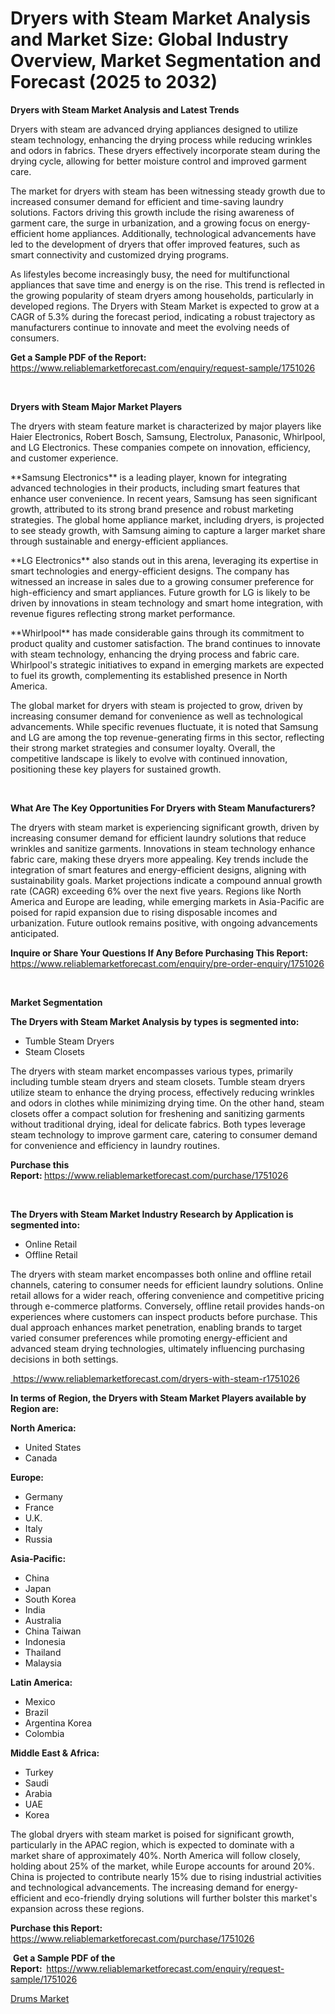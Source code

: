 <p><h1>Dryers with Steam Market Analysis and Market Size: Global Industry Overview, Market Segmentation and Forecast (2025 to 2032)</h1></p><p><strong>Dryers with Steam Market Analysis and Latest Trends</strong></p>
<p><p>Dryers with steam are advanced drying appliances designed to utilize steam technology, enhancing the drying process while reducing wrinkles and odors in fabrics. These dryers effectively incorporate steam during the drying cycle, allowing for better moisture control and improved garment care. </p><p>The market for dryers with steam has been witnessing steady growth due to increased consumer demand for efficient and time-saving laundry solutions. Factors driving this growth include the rising awareness of garment care, the surge in urbanization, and a growing focus on energy-efficient home appliances. Additionally, technological advancements have led to the development of dryers that offer improved features, such as smart connectivity and customized drying programs.</p><p>As lifestyles become increasingly busy, the need for multifunctional appliances that save time and energy is on the rise. This trend is reflected in the growing popularity of steam dryers among households, particularly in developed regions. The Dryers with Steam Market is expected to grow at a CAGR of 5.3% during the forecast period, indicating a robust trajectory as manufacturers continue to innovate and meet the evolving needs of consumers.</p></p>
<p><strong>Get a Sample PDF of the Report:&nbsp;</strong> <a href="https://www.reliablemarketforecast.com/enquiry/request-sample/1751026?utm_campaign=2290&utm_medium=2&utm_source=Github&utm_content=ia&utm_term=07022025&utm_id=dryers-with-steam">https://www.reliablemarketforecast.com/enquiry/request-sample/1751026</a></p>
<p>&nbsp;</p>
<p><strong>Dryers with Steam Major Market Players</strong></p>
<p><p>The dryers with steam feature market is characterized by major players like Haier Electronics, Robert Bosch, Samsung, Electrolux, Panasonic, Whirlpool, and LG Electronics. These companies compete on innovation, efficiency, and customer experience.</p><p>**Samsung Electronics** is a leading player, known for integrating advanced technologies in their products, including smart features that enhance user convenience. In recent years, Samsung has seen significant growth, attributed to its strong brand presence and robust marketing strategies. The global home appliance market, including dryers, is projected to see steady growth, with Samsung aiming to capture a larger market share through sustainable and energy-efficient appliances.</p><p>**LG Electronics** also stands out in this arena, leveraging its expertise in smart technologies and energy-efficient designs. The company has witnessed an increase in sales due to a growing consumer preference for high-efficiency and smart appliances. Future growth for LG is likely to be driven by innovations in steam technology and smart home integration, with revenue figures reflecting strong market performance.</p><p>**Whirlpool** has made considerable gains through its commitment to product quality and customer satisfaction. The brand continues to innovate with steam technology, enhancing the drying process and fabric care. Whirlpool's strategic initiatives to expand in emerging markets are expected to fuel its growth, complementing its established presence in North America.</p><p>The global market for dryers with steam is projected to grow, driven by increasing consumer demand for convenience as well as technological advancements. While specific revenues fluctuate, it is noted that Samsung and LG are among the top revenue-generating firms in this sector, reflecting their strong market strategies and consumer loyalty. Overall, the competitive landscape is likely to evolve with continued innovation, positioning these key players for sustained growth.</p></p>
<p>&nbsp;</p>
<p><strong>What Are The Key Opportunities For Dryers with Steam Manufacturers?</strong></p>
<p><p>The dryers with steam market is experiencing significant growth, driven by increasing consumer demand for efficient laundry solutions that reduce wrinkles and sanitize garments. Innovations in steam technology enhance fabric care, making these dryers more appealing. Key trends include the integration of smart features and energy-efficient designs, aligning with sustainability goals. Market projections indicate a compound annual growth rate (CAGR) exceeding 6% over the next five years. Regions like North America and Europe are leading, while emerging markets in Asia-Pacific are poised for rapid expansion due to rising disposable incomes and urbanization. Future outlook remains positive, with ongoing advancements anticipated.</p></p>
<p><strong>Inquire or Share Your Questions If Any Before Purchasing This Report:</strong> <a href="https://www.reliablemarketforecast.com/enquiry/pre-order-enquiry/1751026?utm_campaign=2290&utm_medium=2&utm_source=Github&utm_content=ia&utm_term=07022025&utm_id=dryers-with-steam">https://www.reliablemarketforecast.com/enquiry/pre-order-enquiry/1751026</a></p>
<p>&nbsp;</p>
<p><strong>Market Segmentation</strong></p>
<p><strong>The Dryers with Steam Market Analysis by types is segmented into:</strong></p>
<p><ul><li>Tumble Steam Dryers</li><li>Steam Closets</li></ul></p>
<p><p>The dryers with steam market encompasses various types, primarily including tumble steam dryers and steam closets. Tumble steam dryers utilize steam to enhance the drying process, effectively reducing wrinkles and odors in clothes while minimizing drying time. On the other hand, steam closets offer a compact solution for freshening and sanitizing garments without traditional drying, ideal for delicate fabrics. Both types leverage steam technology to improve garment care, catering to consumer demand for convenience and efficiency in laundry routines.</p></p>
<p><strong>Purchase this Report:&nbsp;</strong><a href="https://www.reliablemarketforecast.com/purchase/1751026?utm_campaign=2290&utm_medium=2&utm_source=Github&utm_content=ia&utm_term=07022025&utm_id=dryers-with-steam">https://www.reliablemarketforecast.com/purchase/1751026</a></p>
<p>&nbsp;</p>
<p><strong>The Dryers with Steam Market Industry Research by Application is segmented into:</strong></p>
<p><ul><li>Online Retail</li><li>Offline Retail</li></ul></p>
<p><p>The dryers with steam market encompasses both online and offline retail channels, catering to consumer needs for efficient laundry solutions. Online retail allows for a wider reach, offering convenience and competitive pricing through e-commerce platforms. Conversely, offline retail provides hands-on experiences where customers can inspect products before purchase. This dual approach enhances market penetration, enabling brands to target varied consumer preferences while promoting energy-efficient and advanced steam drying technologies, ultimately influencing purchasing decisions in both settings.</p></p>
<p><a href="https://www.reliablemarketforecast.com/dryers-with-steam-r1751026?utm_campaign=2290&utm_medium=2&utm_source=Github&utm_content=ia&utm_term=07022025&utm_id=dryers-with-steam">&nbsp;https://www.reliablemarketforecast.com/dryers-with-steam-r1751026</a></p>
<p><strong>In terms of Region, the Dryers with Steam Market Players available by Region are:</strong></p>
<p>
    <p> <strong> North America: </strong>
        <ul>
            <li>United States</li>
            <li>Canada</li>
        </ul>
        </p> 
    <p> <strong> Europe: </strong>
        <ul>
            <li>Germany</li>
            <li>France</li>
            <li>U.K.</li>
            <li>Italy</li>
            <li>Russia</li>
        </ul>
        </p> 
    <p> <strong> Asia-Pacific: </strong>
        <ul>
            <li>China</li>
            <li>Japan</li>
            <li>South Korea</li>
            <li>India</li>
            <li>Australia</li>
            <li>China Taiwan</li>
            <li>Indonesia</li>
            <li>Thailand</li>
            <li>Malaysia</li>
        </ul>
        </p> 
    <p> <strong> Latin America: </strong>
        <ul>
            <li>Mexico</li>
            <li>Brazil</li>
            <li>Argentina Korea</li>
            <li>Colombia</li>
        </ul>
        </p> 
    <p> <strong> Middle East & Africa: </strong>
        <ul>
            <li>Turkey</li>
            <li>Saudi</li>
            <li>Arabia</li>
            <li>UAE</li>
            <li>Korea</li>
        </ul>
    </p>
    </p>
<p><p>The global dryers with steam market is poised for significant growth, particularly in the APAC region, which is expected to dominate with a market share of approximately 40%. North America will follow closely, holding about 25% of the market, while Europe accounts for around 20%. China is projected to contribute nearly 15% due to rising industrial activities and technological advancements. The increasing demand for energy-efficient and eco-friendly drying solutions will further bolster this market's expansion across these regions.</p></p>
<p><strong>Purchase this Report: </strong><a href="https://www.reliablemarketforecast.com/purchase/1751026?utm_campaign=2290&utm_medium=2&utm_source=Github&utm_content=ia&utm_term=07022025&utm_id=dryers-with-steam">https://www.reliablemarketforecast.com/purchase/1751026</a></p>
<p>&nbsp;<strong>Get a Sample PDF of the Report:&nbsp;&nbsp;</strong><a href="https://www.reliablemarketforecast.com/enquiry/request-sample/1751026?utm_campaign=2290&utm_medium=2&utm_source=Github&utm_content=ia&utm_term=07022025&utm_id=dryers-with-steam">https://www.reliablemarketforecast.com/enquiry/request-sample/1751026</a></p>
<p><strong></strong></p>
<p><p><a href="https://github.com/steidmindy199393/Market-Research-Report-List-1/blob/main/drums-market.md?utm_campaign=2290&utm_medium=2&utm_source=Github&utm_content=ia&utm_term=07022025&utm_id=dryers-with-steam">Drums Market</a></p></p>